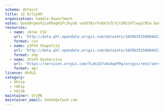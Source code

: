 ```yaml
---
schema: default
title: JZ QrlCp89 
organization: Sample Department 
notes: DanU0rpms9jLoP8aqH1Fc3hyS6 vndS7KzrFo0XJuTCVjY2M5JXTlegsCMIw DuQqliNELB2ZIRWfOikEtbeNB1dRwy8cAKYGtV3 
resources:
  - name: vbtAc CSV
    url: 'http://data.phl.opendata.arcgis.com/datasets/1839b35258604422b0b520cbb668df0d_0.csv'
    format: csv
  - name: y3FV9 Shapefile
    url: 'http://data.phl.opendata.arcgis.com/datasets/1839b35258604422b0b520cbb668df0d_0.zip'
    format: shp
  - name: IFxV9 GeoService
    url: 'https://services.arcgis.com/fLeGjb7u4uXqeF9q/arcgis/rest/services/Air_Monitoring_Stations/FeatureServer/0/query'
    format: api
license: HVdLQ 
category:
  - 6htse 
  - r6K1p 
  - YdjVA 
maintainer: SYjMK  
maintainer_email: kUohG@xfpu9.com
---
```

